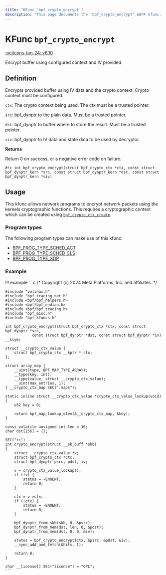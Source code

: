 ```yaml
---
title: "KFunc 'bpf_crypto_encrypt'"
description: "This page documents the 'bpf_crypto_encrypt' eBPF kfunc, including its definition, usage, program types that can use it, and examples."
---
```

# KFunc `bpf_crypto_encrypt`

<!-- [FEATURE_TAG](bpf_crypto_encrypt) -->
[:octicons-tag-24: v6.10](https://github.com/torvalds/linux/commit/3e1c6f35409f9e447bf37f64840f5b65576bfb78)
<!-- [/FEATURE_TAG] -->

Encrypt buffer using configured context and IV provided.

## Definition

Encrypts provided buffer using IV data and the crypto context. Crypto context must be configured.

`ctx`: The crypto context being used. The ctx must be a trusted pointer.

`src`: bpf_dynptr to the plain data. Must be a trusted pointer.

`dst`: bpf_dynptr to buffer where to store the result. Must be a trusted pointer.

`siv`: bpf_dynptr to IV data and state data to be used by decryptor.

**Returns**

Return 0 on success, or a negative error code on failure.

<!-- [KFUNC_DEF] -->
`#!c int bpf_crypto_encrypt(struct bpf_crypto_ctx *ctx, const struct bpf_dynptr_kern *src, const struct bpf_dynptr_kern *dst, const struct bpf_dynptr_kern *siv)`
<!-- [/KFUNC_DEF] -->

## Usage

This kfunc allows network programs to encrypt network packets using the kernels cryptographic functions. This requires a cryptographic context which can be created using [`bpf_crypto_ctx_create`](bpf_crypto_ctx_create.md).

### Program types

The following program types can make use of this kfunc:

<!-- [KFUNC_PROG_REF] -->
- [BPF_PROG_TYPE_SCHED_ACT](../program-type/BPF_PROG_TYPE_SCHED_ACT.md)
- [BPF_PROG_TYPE_SCHED_CLS](../program-type/BPF_PROG_TYPE_SCHED_CLS.md)
- [BPF_PROG_TYPE_XDP](../program-type/BPF_PROG_TYPE_XDP.md)
<!-- [/KFUNC_PROG_REF] -->

### Example

!!! example
    ```c
    /* Copyright (c) 2024 Meta Platforms, Inc. and affiliates. */

    #include "vmlinux.h"
    #include "bpf_tracing_net.h"
    #include <bpf/bpf_helpers.h>
    #include <bpf/bpf_endian.h>
    #include <bpf/bpf_tracing.h>
    #include "bpf_misc.h"
    #include "bpf_kfuncs.h"

    int bpf_crypto_encrypt(struct bpf_crypto_ctx *ctx, const struct bpf_dynptr *src,
                const struct bpf_dynptr *dst, const struct bpf_dynptr *iv) __ksym;

    struct __crypto_ctx_value {
        struct bpf_crypto_ctx __kptr * ctx;
    };

    struct array_map {
        __uint(type, BPF_MAP_TYPE_ARRAY);
        __type(key, int);
        __type(value, struct __crypto_ctx_value);
        __uint(max_entries, 1);
    } __crypto_ctx_map SEC(".maps");

    static inline struct __crypto_ctx_value *crypto_ctx_value_lookup(void)
    {
        u32 key = 0;

        return bpf_map_lookup_elem(&__crypto_ctx_map, &key);
    }

    const volatile unsigned int len = 16;
    char dst[256] = {};

    SEC("tc")
    int crypto_encrypt(struct __sk_buff *skb)
    {
        struct __crypto_ctx_value *v;
        struct bpf_crypto_ctx *ctx;
        struct bpf_dynptr psrc, pdst, iv;

        v = crypto_ctx_value_lookup();
        if (!v) {
            status = -ENOENT;
            return 0;
        }

        ctx = v->ctx;
        if (!ctx) {
            status = -ENOENT;
            return 0;
        }

        bpf_dynptr_from_skb(skb, 0, &psrc);
        bpf_dynptr_from_mem(dst, len, 0, &pdst);
        bpf_dynptr_from_mem(dst, 0, 0, &iv);

        status = bpf_crypto_encrypt(ctx, &psrc, &pdst, &iv);
        __sync_add_and_fetch(&hits, 1);

        return 0;
    }

    char __license[] SEC("license") = "GPL";
    ```
